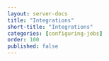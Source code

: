 ```yaml
---
layout: server-docs
title: "Integrations"
short-title: "Integrations"
categories: [configuring-jobs]
order: 100
published: false
---
```

